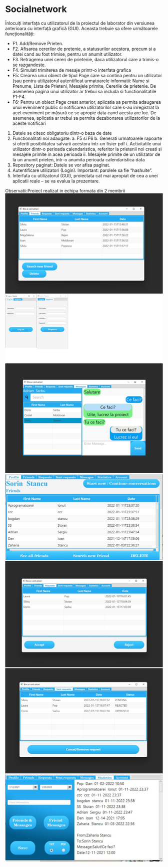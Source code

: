 # Socialnetwork

Înlocuiți interfața cu utilizatorul de la proiectul de laborator din versiunea anterioara cu interfață grafică (GUI). Aceasta trebuie sa ofere următoarele funcționalități:
- F1. Add/Remove Prieten. 
- F2. Afisarea cererilor de pretenie, a statusurilor acestora, precum si a datei cand au fost trimise, pentru un anumit utilizator. 
- F3. Retragerea unei cereri de prietenie, daca utilizatorul care a trimis-o se razgandeste.
- F4. Simulati trimiterea de mesaje printr-o interfata grafica
- F5: Crearea unui obiect de tipul Page care sa contina pentru un utilizator (sau pentru 
utilizatorul autentificat urmatoarele informatii: Nume si Prenume, Lista de Prieteni, 
Mesajele primite, Cererile de prietenie. De asemenea pagina unui utilizator ar trebui sa 
includa si functionalitatile F1-F4.
- F6: Pentru un obiect Page creat anterior, aplicatia sa permita adaugarea unui eveniment 
public si notificarea utilizatorilor care s-au inregistrat la acel eveniment pe măsură ce se 
apropie data cand acesta are loc. De asemenea, aplicatia ar trebui sa permita 
dezabonarea utilizatorilor de la aceste notificari

1. Datele se citesc obligatoriu dintr-o baza de date
2. Functionalitati noi adaugate: 
  a. F5 si F6
  b. Generati urmatoarele rapoarte si oferiti posibilitatea salvarii acestora intr-un fisier pdf
        i. Activitatile unui utilizator dintr-o perioada calendaristica, referitor la prietenii noi 
creati si mesajele primite in acea perioada
        ii. Mesajele primite de un utilizator de la un anumit prieten, intr-o anumita perioada 
calendaristica data
3. Repository paginat: Datele se vor afisa paginat.
4. Autentificare utilizatori (Login). Important: parolele sa fie “hashuite”.
5. Interfata cu utilizatorul (GUI), proiectata cat mai apropiat de cea a unei aplicatii reale – se va 
evalua la prezentare.

Observatii:Proiect realizat in echipa formata din 2 membrii
![alt text](https://github.com/Stoian256/Socialnetwork/blob/main/images/friends.jpeg)
![alt text](https://github.com/Stoian256/Socialnetwork/blob/main/images/log_in_register.jpg)
![alt text](https://github.com/Stoian256/Socialnetwork/blob/main/images/messages.jpeg)
![alt text](https://github.com/Stoian256/Socialnetwork/blob/main/images/profile_1.jpeg)
![alt text](https://github.com/Stoian256/Socialnetwork/blob/main/images/requests.jpeg)
![alt text](https://github.com/Stoian256/Socialnetwork/blob/main/images/sent_requests.jpeg)
![alt text](https://github.com/Stoian256/Socialnetwork/blob/main/images/statistics.jpeg)
